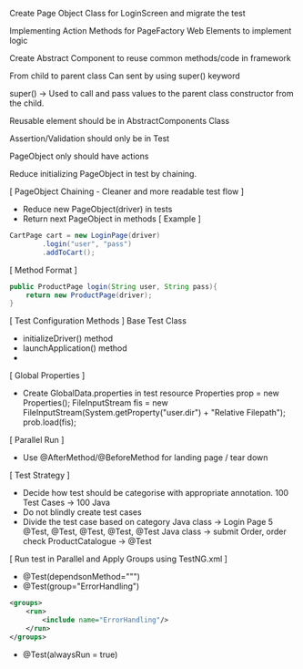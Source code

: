 


Create Page Object Class for LoginScreen and migrate the test

Implementing Action Methods for PageFactory Web Elements to implement logic

Create Abstract Component to reuse common methods/code
in framework

From child to parent class
Can sent by using super() keyword

super() → Used to call and pass values to the parent class constructor from the child.


Reusable element should be in AbstractComponents Class

Assertion/Validation should only be in Test

PageObject only should have actions

Reduce initializing PageObject in test by chaining.

[ PageObject Chaining - Cleaner and more readable test flow ]
- Reduce new PageObject(driver) in tests
- Return next PageObject in methods
[ Example ]
```java
CartPage cart = new LoginPage(driver)
        .login("user", "pass")
        .addToCart();
```
[ Method Format ]
```java
public ProductPage login(String user, String pass){
    return new ProductPage(driver);
}
```

[ Test Configuration Methods ]
Base Test Class
- initializeDriver() method
- launchApplication() method
- 
[ Global Properties ] 
- Create GlobalData.properties in test resource 
Properties prop = new Properties();
FileInputStream fis = new FileInputStream(System.getProperty("user.dir") + "Relative Filepath");
prob.load(fis);

[ Parallel Run ]

- Use @AfterMethod/@BeforeMethod for landing page / tear down

[ Test Strategy ]
- Decide how test should be categorise with appropriate annotation.
100 Test Cases -> 100 Java
- Do not blindly create test cases
- Divide the test case based on category
Java class -> Login Page 5 @Test, @Test, @Test, @Test, @Test
Java class -> submit Order, order check
ProductCatalogue -> @Test

[ Run test in Parallel and  Apply Groups using TestNG.xml ]
- @Test(dependsonMethod=""")
- @Test(group="ErrorHandling")
```xml
<groups>
    <run>
        <include name="ErrorHandling"/>
    </run>
</groups>
```
- @Test(alwaysRun = true)